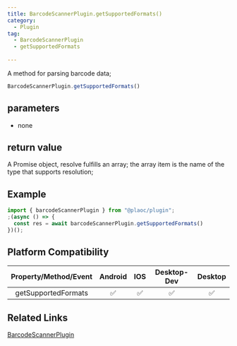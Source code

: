 ```yaml
---
title: BarcodeScannerPlugin.getSupportedFormats()
category:
  - Plugin
tag:
  - BarcodeScannerPlugin
  - getSupportedFormats
 
---
```


A method for parsing barcode data;

```js
BarcodeScannerPlugin.getSupportedFormats()
```

## parameters

  - none
    

## return value

  A Promise object, resolve fulfills an array; the array item is the name of the type that supports resolution;

## Example
```js
import { barcodeScannerPlugin } from "@plaoc/plugin";
;(async () => {
  const res = await barcodeScannerPlugin.getSupportedFormats()
})();
```

## Platform Compatibility

| Property/Method/Event           | Android | IOS | Desktop-Dev | Desktop |
|:-------------------------------:|:-------:|:---:|:-----------:|:-------:|
|getSupportedFormats              | ✅      | ✅  | ✅          | ✅      |

## Related Links

[BarcodeScannerPlugin](./index.md)


